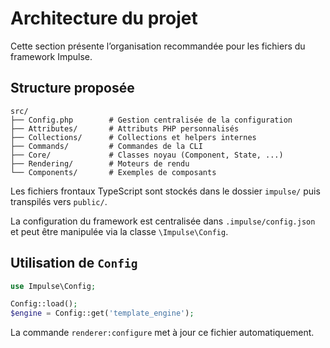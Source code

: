 # Architecture du projet

Cette section présente l’organisation recommandée pour les fichiers du framework Impulse.

## Structure proposée

```
src/
├── Config.php        # Gestion centralisée de la configuration
├── Attributes/       # Attributs PHP personnalisés
├── Collections/      # Collections et helpers internes
├── Commands/         # Commandes de la CLI
├── Core/             # Classes noyau (Component, State, ...)
├── Rendering/        # Moteurs de rendu
└── Components/       # Exemples de composants
```

Les fichiers frontaux TypeScript sont stockés dans le dossier `impulse/` puis
transpilés vers `public/`.

La configuration du framework est centralisée dans `.impulse/config.json` et
peut être manipulée via la classe `\Impulse\Config`.

## Utilisation de `Config`

```php
use Impulse\Config;

Config::load();
$engine = Config::get('template_engine');
```

La commande `renderer:configure` met à jour ce fichier automatiquement.
